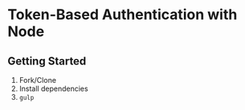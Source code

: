 # Token-Based Authentication with Node

## Getting Started

1. Fork/Clone
1. Install dependencies
1. `gulp`
